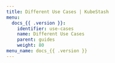 ```yaml
---
title: Different Use Cases | KubeStash
menu:
  docs_{{ .version }}:
    identifier: use-cases
    name: Different Use Cases
    parent: guides
    weight: 80
menu_name: docs_{{ .version }}
---
```

